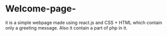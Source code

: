 # Welcome-page-
it is a simple webpage made using react.js and CSS + HTML which contain only a greeting message. Also it contain a part of php in it.
